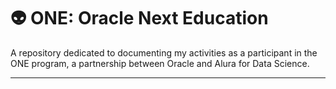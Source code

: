 # 👽 ONE: Oracle Next Education

A repository dedicated to documenting my activities as a participant in the ONE program, a partnership between Oracle and Alura for Data Science.
***

